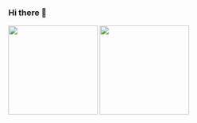 ### Hi there 👋

<!--
**Rono-Dennis/rono-dennis** is a ✨ _special_ ✨ repository because its `README.md` (this file) appears on your GitHub profile.

Here are some ideas to get you started:

- 🔭 I’m currently working on ...
- 🌱 I’m currently learning ...
- 👯 I’m looking to collaborate on ...
- 🤔 I’m looking for help with ...
- 💬 Ask me about ...
- 📫 How to reach me: ...
- 😄 Pronouns: ...
- ⚡ Fun fact: ...
![GitHub Stats](https://github-readme-stats.vercel.app/api?username=rono-dennis&theme=radical)
![Top Langs](https://github-readme-stats.vercel.app/api?username=rono-dennis&theme=radical)
[![Top Langs](https://github-readme-stats.vercel.app/api/top-langs/?username=rono-dennis&theme=merko)
-->






<div>
  <img height="180em" src="https://github-readme-stats.vercel.app/api?username=rono-dennis&show_icons=true&count_private=true&hide_border=true&theme=vue-dark"/>
  <img height="180em" src="https://github-readme-stats.vercel.app/api/top-langs/?username=rono-dennis&layout=compact&langs_count=8&hide_border=true&theme=vue-dark"/>
</div>&nbsp;
